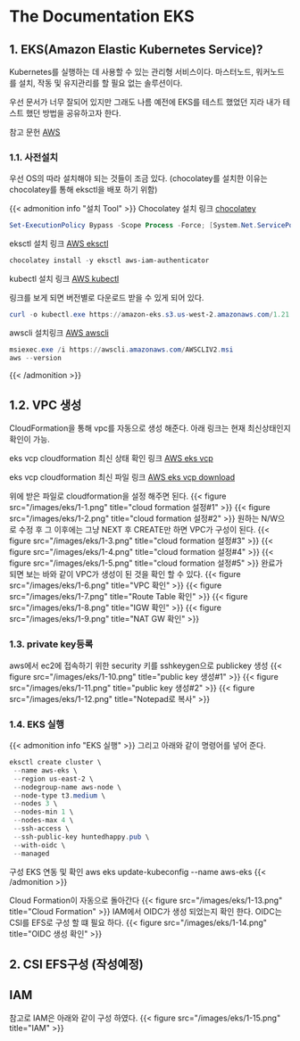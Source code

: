 # The Documentation EKS


## 1. EKS(Amazon Elastic Kubernetes Service)?
Kubernetes를 실행하는 데 사용할 수 있는 관리형 서비스이다. 마스터노드, 워커노드를 설치, 작동 및 유지관리를 할 필요 없는 솔루션이다.

우선 문서가 너무 잘되어 있지만 그래도 나름 예전에 EKS를 테스트 했었던 지라 내가 테스트 했던 방법을 공유하고자 한다.

참고 문헌 [<i class="fas fa-link"></i> AWS ](https://docs.aws.amazon.com/ko_kr/eks/latest/userguide/what-is-eks.html)

### 1.1. 사전설치

우선 OS의 따라 설치해야 되는 것들이 조금 있다. (chocolatey를 설치한 이유는 chocolatey를 통해 eksctl을 배포 하기 위함)

{{< admonition info "설치 Tool" >}}
Chocolatey 설치 링크 [<i class="fas fa-link"></i> chocolatey ](https://chocolatey.org/install)
```powershell
Set-ExecutionPolicy Bypass -Scope Process -Force; [System.Net.ServicePointManager]::SecurityProtocol = [System.Net.ServicePointManager]::SecurityProtocol -bor 3072; iex ((New-Object System.Net.WebClient).DownloadString('https://community.chocolatey.org/install.ps1'))
```

eksctl 설치 링크 [<i class="fas fa-link"></i> AWS eksctl ](https://docs.aws.amazon.com/ko_kr/eks/latest/userguide/eksctl.html)

```powershell
chocolatey install -y eksctl aws-iam-authenticator
```

kubectl 설치 링크 [<i class="fas fa-link"></i> AWS kubectl ](https://docs.aws.amazon.com/ko_kr/eks/latest/userguide/install-kubectl.html)

링크를 보게 되면 버전별로 다운로드 받을 수 있게 되어 있다.
```powershell
curl -o kubectl.exe https://amazon-eks.s3.us-west-2.amazonaws.com/1.21.2/2021-07-05/bin/windows/amd64/kubectl.exe
``` 
awscli 설치링크 [<i class="fas fa-link"></i> AWS awscli ](https://docs.aws.amazon.com/cli/latest/userguide/getting-started-install.html)
```powershell
msiexec.exe /i https://awscli.amazonaws.com/AWSCLIV2.msi
aws --version
```
{{< /admonition >}}

## 1.2. VPC 생성
CloudFormation을 통해 vpc를 자동으로 생성 해준다. 아래 링크는 현재 최신상태인지 확인이 가능.

eks vcp cloudformation 최신 상태 확인 링크 [<i class="fas fa-link"></i> AWS eks vcp ](https://docs.aws.amazon.com/eks/latest/userguide/creating-a-vpc.html)


eks vcp cloudformation 최신 파일 링크 [<i class="fas fa-link"></i> AWS eks vcp download ](https://amazon-eks.s3.us-west-2.amazonaws.com/cloudformation/2020-10-29/amazon-eks-vpc-private-subnets.yaml)

위에 받은 파일로 cloudformation을 설정 해주면 된다.
{{< figure src="/images/eks/1-1.png" title="cloud formation 설정#1" >}}
{{< figure src="/images/eks/1-2.png" title="cloud formation 설정#2" >}}
원하는 N/W으로 수정 후 그 이후에는 그냥 NEXT 후 CREATE만 하면 VPC가 구성이 된다.
{{< figure src="/images/eks/1-3.png" title="cloud formation 설정#3" >}}
{{< figure src="/images/eks/1-4.png" title="cloud formation 설정#4" >}}
{{< figure src="/images/eks/1-5.png" title="cloud formation 설정#5" >}}
완료가 되면 보는 바와 같이 VPC가 생성이 된 것을 확인 할 수 있다.
{{< figure src="/images/eks/1-6.png" title="VPC 확인" >}}
{{< figure src="/images/eks/1-7.png" title="Route Table 확인" >}}
{{< figure src="/images/eks/1-8.png" title="IGW 확인" >}}
{{< figure src="/images/eks/1-9.png" title="NAT GW 확인" >}}

### 1.3. private key등록
aws에서 ec2에 접속하기 위한 security 키를 sshkeygen으로 publickey 생성
{{< figure src="/images/eks/1-10.png" title="public key 생성#1" >}}
{{< figure src="/images/eks/1-11.png" title="public key 생성#2" >}}
{{< figure src="/images/eks/1-12.png" title="Notepad로 복사" >}}

### 1.4. EKS 실행
{{< admonition info "EKS 실행" >}}
그리고 아래와 같이 명령어를 넣어 준다.
```powershell
eksctl create cluster \
 --name aws-eks \
 --region us-east-2 \
 --nodegroup-name aws-node \
 --node-type t3.medium \
 --nodes 3 \
 --nodes-min 1 \
 --nodes-max 4 \
 --ssh-access \
 --ssh-public-key huntedhappy.pub \
 --with-oidc \
 --managed
```
구성 EKS 연동 및 확인
aws eks update-kubeconfig --name aws-eks
{{< /admonition >}}

Cloud Formation이 자동으로 돌아간다
{{< figure src="/images/eks/1-13.png" title="Cloud Formation" >}}
IAM에서 OIDC가 생성 되었는지 확인 한다. OIDC는 CSI를 EFS로 구성 할 떄 필요 하다.
{{< figure src="/images/eks/1-14.png" title="OIDC 생성 확인" >}}

## 2. CSI EFS구성 (작성예정)

## IAM
참고로 IAM은 아래와 같이 구성 하였다.
{{< figure src="/images/eks/1-15.png" title="IAM" >}}
